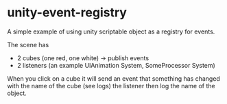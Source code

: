 # unity-event-registry
 
A simple example of using unity scriptable object as a registry for events.

The scene has 
- 2 cubes (one red, one white) -> publish events
- 2 listeners (an example UIAnimation System, SomeProcessor System)

When you click on a cube it will send an event that something has changed with the name of the cube (see logs)
the listener then log the name of the object.
